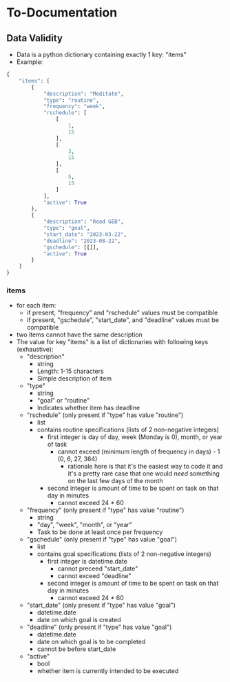# **To-Documentation**

## **Data Validity**

* Data is a python dictionary containing exactly 1 key: "items"
* Example:
```python
{
    "items": [
        {
            "description": "Meditate",
            "type": "routine",
            "frequency": "week",
            "rschedule": [
                [
                    1,
                    15
                ],
                [
                    3,
                    15
                ],
                [
                    5,
                    15
                ]
            ],
            "active": True
        },
        {
            "description": "Read GEB",
            "type": "goal",
            "start_date": "2023-03-22",
            "deadline": "2023-08-22",
            "gschedule": [[]],
            "active": True
        }
    ]
}
```

### **items**

* for each item:
    * if present, "frequency" and "rschedule" values must be compatible
    * if present, "gschedule", "start_date", and "deadline" values must be compatible
* two items cannot have the same description
* The value for key "items" is a list of dictionaries with following keys (exhaustive):
    * "description"
        * string
        * Length: 1-15 characters
        * Simple description of item
    * "type"
        * string
        * "goal" or "routine"
        * Indicates whether item has deadline
    * "rschedule" (only present if "type" has value "routine")
        * list
        * contains routine specifications (lists of 2 non-negative integers)
            * first integer is day of day, week (Monday is 0), month, or year of task
                * cannot exceed (minimum length of frequency in days) - 1 (0, 6, 27, 364)
                    * rationale here is that it's the easiest way to code it and it's a pretty rare case that one would *need* something on the last few days of the month
            * second integer is amount of time to be spent on task on that day in minutes
                * cannot exceed 24 * 60
    * "frequency" (only present if "type" has value "routine")
        * string
        * "day", "week", "month", or "year"
        * Task to be done at least once per frequency
    * "gschedule" (only present if "type" has value "goal")
        * list
        * contains goal specifications (lists of 2 non-negative integers)
            * first integer is datetime.date
                * cannot preceed "start_date"
                * cannot exceed "deadline"
            * second integer is amount of time to be spent on task on that day in minutes
                * cannot exceed 24 * 60
    * "start_date" (only present if "type" has value "goal")
        * datetime.date
        * date on which goal is created
    * "deadline" (only present if "type" has value "goal")
        * datetime.date
        * date on which goal is to be completed
        * cannot be before start_date
    * "active"
        * bool
        * whether item is currently intended to be executed

